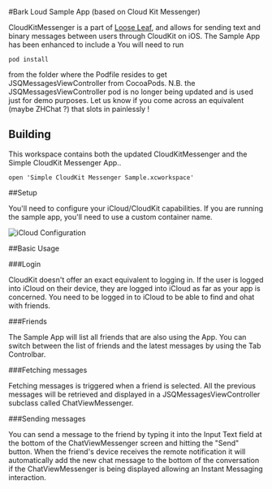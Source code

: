#Bark Loud Sample App (based on Cloud Kit Messenger)

CloudKitMessenger is a part of [Loose Leaf](https://getlooseleaf.com), and allows for sending text and binary messages between users through CloudKit on iOS. The Sample App has been enhanced to include a  You will need to run
```
pod install
```
from the folder where the Podfile resides to get JSQMessagesViewController from CocoaPods.
N.B. the JSQMessagesViewController pod is no longer being updated and is used just for demo purposes. Let us know if you come across an equivalent (maybe ZHChat ?) that slots in painlessly !

## Building

This workspace contains both the updated CloudKitMessenger and the Simple CloudKit Messenger App..

```
open 'Simple CloudKit Messenger Sample.xcworkspace'
```

##Setup

You'll need to configure your iCloud/CloudKit capabilities. If you are running the sample app, you'll need to use a custom container name.

![iCloud Configuration](http://content.screencast.com/users/sprynmr/folders/Snagit/media/d2ad40e9-0ad4-4fd3-9cd1-931064a2d17a/cloudkit.png)

##Basic Usage

###Login

CloudKit doesn't offer an exact equivalent to logging in. If the user is logged into iCloud on their device, they are logged into iCloud as far as your app is concerned. You need to be logged in to iCloud to be able to find and ohat with friends.


###Friends

The Sample App will list all friends that are also using the App. You can switch between the list of friends and the latest messages by using the Tab Controlbar.

###Fetching messages

Fetching messages is triggered when a friend is selected. All the previous messages will be retrieved and displayed in a JSQMessagesViewController subclass called ChatViewMessenger.

###Sending messages

You can send a message to the friend by typing it into the Input Text field at the bottom of the ChatViewMessenger screen and hitting the "Send" button. When the friend's device receives the remote notification it will automatically add the new chat message to the bottom of the conversation if the ChatViewMessenger is being displayed allowing an Instant Messaging interaction.




